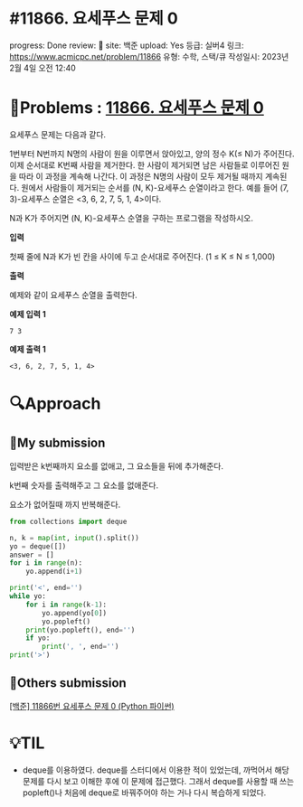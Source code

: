 # #11866. 요세푸스 문제 0

progress: Done
review: 🥜
site: 백준
upload: Yes
등급: 실버4
링크: https://www.acmicpc.net/problem/11866
유형: 수학, 스택/큐
작성일시: 2023년 2월 4일 오전 12:40

# 📖Problems : [11866. 요세푸스 문제 0](https://www.acmicpc.net/problem/11866)

요세푸스 문제는 다음과 같다.

1번부터 N번까지 N명의 사람이 원을 이루면서 앉아있고, 양의 정수 K(≤ N)가 주어진다. 이제 순서대로 K번째 사람을 제거한다. 한 사람이 제거되면 남은 사람들로 이루어진 원을 따라 이 과정을 계속해 나간다. 이 과정은 N명의 사람이 모두 제거될 때까지 계속된다. 원에서 사람들이 제거되는 순서를 (N, K)-요세푸스 순열이라고 한다. 예를 들어 (7, 3)-요세푸스 순열은 <3, 6, 2, 7, 5, 1, 4>이다.

N과 K가 주어지면 (N, K)-요세푸스 순열을 구하는 프로그램을 작성하시오.

**입력**

첫째 줄에 N과 K가 빈 칸을 사이에 두고 순서대로 주어진다. (1 ≤ K ≤ N ≤ 1,000)

**출력**

예제와 같이 요세푸스 순열을 출력한다.

**예제 입력 1**

```
7 3

```

**예제 출력 1**

```
<3, 6, 2, 7, 5, 1, 4>
```

# 🔍Approach

## 🚩My submission

입력받은 k번째까지 요소를 없애고, 그 요소들을 뒤에 추가해준다.

k번째 숫자를 출력해주고 그 요소를 없애준다.

요소가 없어질때 까지 반복해준다.

```python
from collections import deque

n, k = map(int, input().split())
yo = deque([])
answer = []
for i in range(n):
    yo.append(i+1)

print('<', end='')
while yo:
    for i in range(k-1):
        yo.append(yo[0])
        yo.popleft()
    print(yo.popleft(), end='')
    if yo:
        print(', ', end='')
print('>')
```

## 🚩Others submission

[[백준] 11866번 요세푸스 문제 0 (Python 파이썬)](https://hongcoding.tistory.com/41)

# 💡TIL

- deque를 이용하였다. deque를 스터디에서 이용한 적이 있었는데, 까먹어서 해당 문제를 다시 보고 이해한 후에 이 문제에 접근했다. 그래서 deque를 사용할 때 쓰는 popleft()나 처음에 deque로 바꿔주어야 하는 거나 다시 복습하게 되었다.